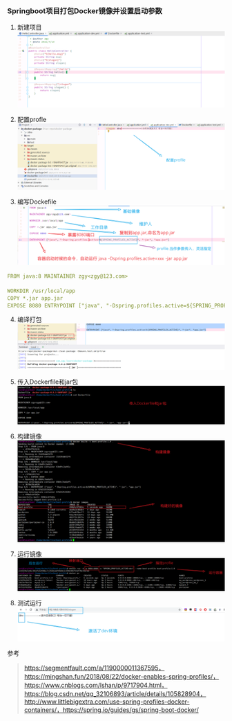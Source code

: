### Springboot项目打包Docker镜像并设置启动参数

1. 新建项目
![img](https://raw.githubusercontent.com/prayjourney/img-home/master/img/20210713165252.png)

2. 配置profle
![img](https://raw.githubusercontent.com/prayjourney/img-home/master/img/20210713165453.png)

3. 编写Dockefile
![img](https://raw.githubusercontent.com/prayjourney/img-home/master/img/20210713165548.png)
```yml
FROM java:8 MAINTAINER zgy<zgy@123.com> 

WORKDIR /usr/local/app 
COPY *.jar app.jar 
EXPOSE 8080 ENTRYPOINT ["java", "-Dspring.profiles.active=${SPRING_PROFILES_ACTIVE}", "-jar", "app.jar"]
```

4. 编译打包
![img](https://raw.githubusercontent.com/prayjourney/img-home/master/img/20210713165639.png)

5. 传入Dockerfile和jar包
![img](https://raw.githubusercontent.com/prayjourney/img-home/master/img/20210713165728.png)

6. 构建镜像
![img](https://raw.githubusercontent.com/prayjourney/img-home/master/img/20210713165829.png)

7. 运行镜像
![img](https://raw.githubusercontent.com/prayjourney/img-home/master/img/20210713165927.png)

8. 测试运行
![](https://raw.githubusercontent.com/prayjourney/img-home/master/img/20210713170020.png)

参考
> https://segmentfault.com/a/1190000011367595，https://mingshan.fun/2018/08/22/docker-enables-spring-profiles/，https://www.cnblogs.com/lshan/p/9717904.html，https://blog.csdn.net/qq_32106893/article/details/105828904，http://www.littlebigextra.com/use-spring-profiles-docker-containers/，https://spring.io/guides/gs/spring-boot-docker/
